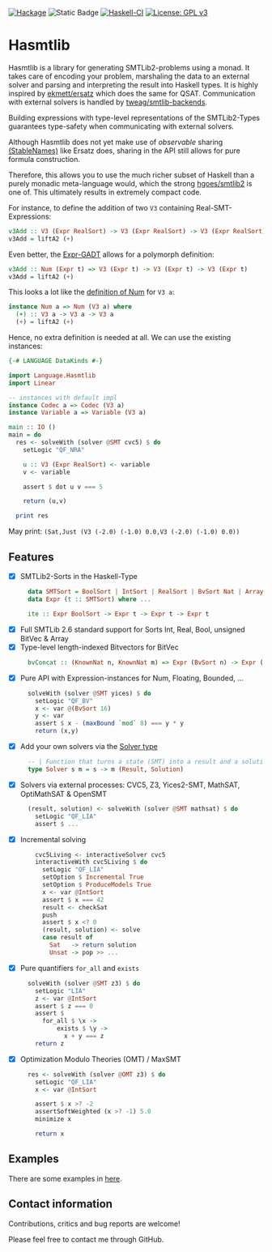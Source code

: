 [![Hackage](https://img.shields.io/hackage/v/hasmtlib.svg)](https://hackage.haskell.org/package/hasmtlib) ![Static Badge](https://img.shields.io/badge/Lang-GHC2021-blue) [![Haskell-CI](https://github.com/bruderj15/Hasmtlib/actions/workflows/haskell-ci.yml/badge.svg)](https://github.com/bruderj15/Hasmtlib/actions/workflows/haskell-ci.yml) [![License: GPL v3](https://img.shields.io/badge/License-GPLv3-blue.svg)](https://www.gnu.org/licenses/gpl-3.0)

# Hasmtlib

Hasmtlib is a library for generating SMTLib2-problems using a monad.
It takes care of encoding your problem, marshaling the data to an external solver and parsing and interpreting the result into Haskell types.
It is highly inspired by [ekmett/ersatz](https://github.com/ekmett/ersatz) which does the same for QSAT. Communication with external solvers is handled by [tweag/smtlib-backends](https://github.com/tweag/smtlib-backends).

Building expressions with type-level representations of the SMTLib2-Types guarantees type-safety when communicating with external solvers.

Although Hasmtlib does not yet make use of _observable_ sharing [(StableNames)](https://downloads.haskell.org/ghc/9.6.1/docs/libraries/base-4.18.0.0/System-Mem-StableName.html#:~:text=Stable%20Names,-data%20StableName%20a&text=An%20abstract%20name%20for%20an,makeStableName%20on%20the%20same%20object.) like Ersatz does, sharing in the API still allows for pure formula construction.

Therefore, this allows you to use the much richer subset of Haskell than a purely monadic meta-language would, which the strong [hgoes/smtlib2](https://github.com/hgoes/smtlib2) is one of. This ultimately results in extremely compact code.

For instance, to define the addition of two `V3` containing Real-SMT-Expressions:
```haskell
v3Add :: V3 (Expr RealSort) -> V3 (Expr RealSort) -> V3 (Expr RealSort)
v3Add = liftA2 (+)
```
Even better, the [Expr-GADT](https://github.com/bruderj15/Hasmtlib/blob/master/src/Language/Hasmtlib/Internal/Expr.hs) allows for a polymorph definition:
```haskell
v3Add :: Num (Expr t) => V3 (Expr t) -> V3 (Expr t) -> V3 (Expr t)
v3Add = liftA2 (+)
```
This looks a lot like the [definition of Num](https://hackage.haskell.org/package/linear-1.23/docs/src/Linear.V3.html#local-6989586621679182277) for `V3 a`:
```haskell
instance Num a => Num (V3 a) where
  (+) :: V3 a -> V3 a -> V3 a
  (+) = liftA2 (+)
```
Hence, no extra definition is needed at all. We can use the existing instances:
```haskell
{-# LANGUAGE DataKinds #-}

import Language.Hasmtlib
import Linear

-- instances with default impl
instance Codec a => Codec (V3 a)
instance Variable a => Variable (V3 a)

main :: IO ()
main = do
  res <- solveWith (solver @SMT cvc5) $ do
    setLogic "QF_NRA"

    u :: V3 (Expr RealSort) <- variable
    v <- variable

    assert $ dot u v === 5

    return (u,v)

  print res
```
May print: `(Sat,Just (V3 (-2.0) (-1.0) 0.0,V3 (-2.0) (-1.0) 0.0))`

## Features

- [x] SMTLib2-Sorts in the Haskell-Type
  ```haskell
    data SMTSort = BoolSort | IntSort | RealSort | BvSort Nat | ArraySort SMTSort SMTSort
    data Expr (t :: SMTSort) where ...

    ite :: Expr BoolSort -> Expr t -> Expr t -> Expr t
  ```
- [x] Full SMTLib 2.6 standard support for Sorts Int, Real, Bool, unsigned BitVec & Array
- [x] Type-level length-indexed Bitvectors for BitVec
  ```haskell
    bvConcat :: (KnownNat n, KnownNat m) => Expr (BvSort n) -> Expr (BvSort m) -> Expr (BvSort (n + m))
  ```
- [x] Pure API with Expression-instances for Num, Floating, Bounded, ...
  ```haskell
    solveWith (solver @SMT yices) $ do
      setLogic "QF_BV"
      x <- var @(BvSort 16)
      y <- var
      assert $ x - (maxBound `mod` 8) === y * y
      return (x,y)
  ```
- [x] Add your own solvers via the [Solver type](https://github.com/bruderj15/Hasmtlib/blob/master/src/Language/Hasmtlib/Type/Solution.hs)
  ```haskell
    -- | Function that turns a state (SMT) into a result and a solution
    type Solver s m = s -> m (Result, Solution)
  ```
- [x] Solvers via external processes: CVC5, Z3, Yices2-SMT, MathSAT, OptiMathSAT & OpenSMT
  ```haskell
    (result, solution) <- solveWith (solver @SMT mathsat) $ do
      setLogic "QF_LIA"
      assert $ ...
  ```
- [x] Incremental solving
  ```haskell
      cvc5Living <- interactiveSolver cvc5
      interactiveWith cvc5Living $ do
        setLogic "QF_LIA"
        setOption $ Incremental True
        setOption $ ProduceModels True
        x <- var @IntSort
        assert $ x === 42
        result <- checkSat
        push
        assert $ x <? 0
        (result, solution) <- solve
        case result of
          Sat   -> return solution
          Unsat -> pop >> ...
  ```
- [x] Pure quantifiers `for_all` and `exists`
  ```haskell
    solveWith (solver @SMT z3) $ do
      setLogic "LIA"
      z <- var @IntSort
      assert $ z === 0
      assert $
        for_all $ \x ->
            exists $ \y ->
              x + y === z
      return z
  ```
- [x] Optimization Modulo Theories (OMT) / MaxSMT
  ```haskell
    res <- solveWith (solver @OMT z3) $ do
      setLogic "QF_LIA"
      x <- var @IntSort

      assert $ x >? -2
      assertSoftWeighted (x >? -1) 5.0
      minimize x

      return x
  ```

## Examples
There are some examples in [here](https://github.com/bruderj15/Hasmtlib/tree/master/src/Language/Hasmtlib/Example).

## Contact information
Contributions, critics and bug reports are welcome!

Please feel free to contact me through GitHub.
